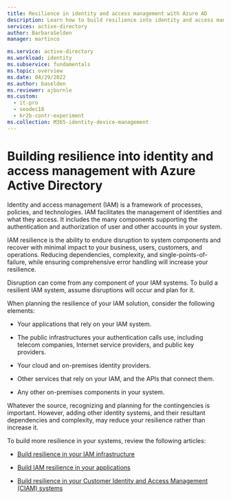 ```yaml
---
title: Resilience in identity and access management with Azure AD
description: Learn how to build resilience into identity and access management. Resilience helps endure disruption to system components and recover with minimal effort.
services: active-directory
author: BarbaraSelden
manager: martinco

ms.service: active-directory
ms.workload: identity
ms.subservice: fundamentals
ms.topic: overview
ms.date: 04/29/2022
ms.author: baselden
ms.reviewer: ajburnle
ms.custom:
  - it-pro
  - seodec18
  - kr2b-contr-experiment
ms.collection: M365-identity-device-management
---
```


# Building resilience into identity and access management with Azure Active Directory

Identity and access management (IAM) is a framework of processes, policies, and technologies. IAM facilitates the management of identities and what they access. It includes the many components supporting the authentication and authorization of user and other accounts in your system.

IAM resilience is the ability to endure disruption to system components and recover with minimal impact to your business, users, customers, and operations. Reducing dependencies, complexity, and single-points-of-failure, while ensuring comprehensive error handling will increase your resilience.

Disruption can come from any component of your IAM systems. To build a resilient IAM system, assume disruptions will occur and plan for it. 

When planning the resilience of your IAM solution, consider the following elements: 

* Your applications that rely on your IAM system.

* The public infrastructures your authentication calls use, including telecom companies, Internet service providers, and public key providers.

* Your cloud and on-premises identity providers.

* Other services that rely on your IAM, and the APIs that connect them.

* Any other on-premises components in your system.

Whatever the source, recognizing and planning for the contingencies is important. However, adding other identity systems, and their resultant dependencies and complexity, may reduce your resilience rather than increase it.

To build more resilience in your systems, review the following articles:

* [Build resilience in your IAM infrastructure](resilience-in-infrastructure.md)

* [Build IAM resilience in your applications](resilience-app-development-overview.md)

* [Build resilience in your Customer Identity and Access Management (CIAM) systems](resilience-b2c.md)

